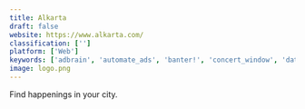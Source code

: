 ```yaml
---
title: Alkarta
draft: false 
website: https://www.alkarta.com/
classification: ['']
platform: ['Web']
keywords: ['adbrain', 'automate_ads', 'banter!', 'concert_window', 'data_gif_maker_by_google', 'gogigify', 'growth.promo', 'hoteltonight_escape', 'jukely', 'listenloop', 'meetme', 'meetup', "next_week's_playlist", 'placeuse', 'rally_by_eventbrite', 'shorby', 'shapr', 'shoelace', 'spot_caller', 'zoho_backstage', 'evnnt']
image: logo.png
---
```

Find happenings in your city.